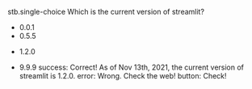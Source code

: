 stb.single-choice
Which is the current version of streamlit?
- 0.0.1
- 0.5.5
+ 1.2.0
- 9.9.9
success: Correct! As of Nov 13th, 2021, the current version of streamlit is 1.2.0.
error: Wrong. Check the web!
button: Check!
